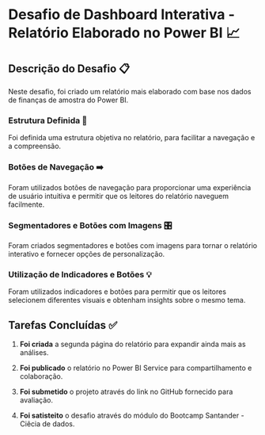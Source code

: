 # Desafio de Dashboard Interativa -  Relatório Elaborado no Power BI 📈

## Descrição do Desafio 📋

Neste desafio, foi criado um relatório mais elaborado com base nos dados de finanças de amostra do Power BI.


### Estrutura Definida 🏢

Foi definida uma estrutura objetiva no relatório, para facilitar a navegação e a compreensão.

### Botões de Navegação ➡️

Foram utilizados botões de navegação para proporcionar uma experiência de usuário intuitiva e permitir que os leitores do relatório naveguem facilmente.

### Segmentadores e Botões com Imagens 🎛️

Foram criados segmentadores e botões com imagens para tornar o relatório interativo e fornecer opções de personalização.

### Utilização de Indicadores e Botões 💡

Foram utilizados indicadores e botões para permitir que os leitores selecionem diferentes visuais e obtenham insights sobre o mesmo tema.


## Tarefas Concluídas ✅


1. **Foi criada** a segunda página do relatório para expandir ainda mais as análises.

2. **Foi publicado** o relatório no Power BI Service para compartilhamento e colaboração.

3. **Foi submetido** o projeto através do link no GitHub fornecido para avaliação.

4. **Foi satisteito** o desafio através do módulo do Bootcamp Santander - Ciêcia de dados.
